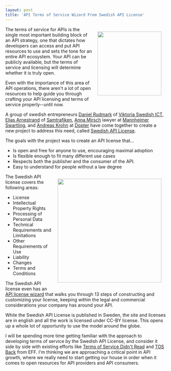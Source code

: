 ```yaml
---
layout: post
title: 'API Terms of Service Wizard From Swedish API License'
---
```

<p><a title="Swedish API License" href="http://apilicens.se/en/"><img style="padding: 15px;" src="https://s3.amazonaws.com/kinlane-productions/api-evangelist/swedish-api-license/swedish-api-license-2.png" alt="" width="200" align="right" /></a></p>
<p>The terms of service for APIs is the single most important building block of an API strategy, one that dictates how developers can access and put API resources to use and sets the tone for an entire API ecosystem. Your API can be publicly available, but the terms of service and licensing will determine whether it is truly open.</p>
<p>Even with the importance of this area of API operations, there aren't a lot of open resources to help guide you through crafting your API licensing and terms of service properly--until now.</p>
<p>A group of swedish entrepreneurs <a href="http://se.linkedin.com/in/danielrudmark">Daniel Rudmark</a> of <a href="https://www.viktoria.se/">Viktoria Swedish ICT</a>, <a href="http://www.linkedin.com/pub/elias-arnestrand/1/922/64b">Elias Arnestrand</a> of  <a href="http://www.samtrafiken.se/">Samtrafiken</a>, <a href="http://www.linkedin.com/pub/anna-mirsch/83/936/14a">Anna Mirsch</a> lawyer at <a href="http://www.mannheimerswartling.se/">Mannheimer Swartling</a>,&nbsp;and <a href="http://www.linkedin.com/in/andreaskrohn">Andreas Krohn</a> at <a href="http://dopter.se/">Dopter</a> have come together to create a new project to address this need, called <a title="Swedish API License" href="http://apilicens.se/en/">Swedish API License</a>.</p>
<p>The goals with the project was to create an API license that...</p>
<ul class="mainlist">
<li>Is open and free for anyone to use, encouraging maximal adoption</li>
<li>Is flexible enough to fit many different use cases</li>
<li>Respects both the publisher and the consumer of the API.</li>
<li>Easy to understand for people without a law degree</li>
</ul>
<p><a href="http://apilicens.se/en/dokumentation/wizard/"><img style="padding: 15px;" src="https://s3.amazonaws.com/kinlane-productions/api-evangelist/swedish-api-license/swedish-api-license-wizard-2.png" alt="" width="325" align="right" /></a></p>
<p>The Swedish API license covers the following areas:</p>
<ul class="mainlist">
<li>License</li>
<li>Intellectual Property Rights</li>
<li>Processing of Personal Data</li>
<li>Technical Requirements and Limitations</li>
<li>Other Requirements of Use</li>
<li>Liability</li>
<li>Changes</li>
<li>Terms and Conditions</li>
</ul>
<p>The Swedish API license even has an <a href="http://apilicens.se/en/dokumentation/wizard/">API license wizard</a> that walks you through 13 steps of constructing and customizing your license, keeping within the legal and commercial considerations your company has around your API.</p>
<p>While the Swedish API License is published in Sweden, the site and licenses are in english and all the work is licensed under CC-BY license. This opens up a whole lot of opportunity to use the model around the globe.</p>
<p>I will be spending more time getting familiar with the approach to developing terms of service by the Swedish API License, and consider it side by side with existing efforts like <a href="http://tosdr.org/">Terms of Service Didn't Read</a> and <a href="https://tosback.org/">TOS Back</a> from EFF. I'm thinking we are approaching a critical point in API growth, where we really need to start getting our house in order when it comes to open resources for API providers and API consumers.</p>